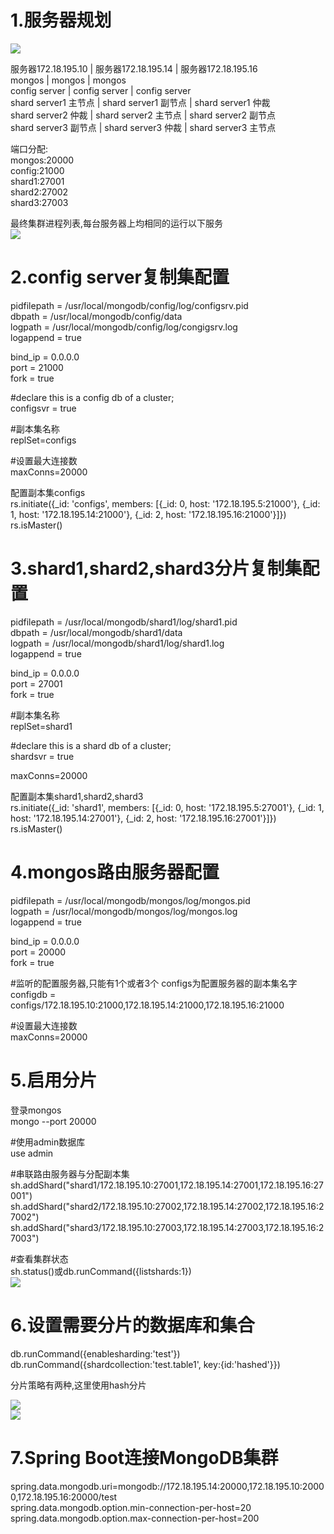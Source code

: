 # 1.服务器规划  
![](https://github.com/greatsharp/VMWare-ESXi-Cent-OS-/blob/master/images/mongodb%E9%9B%86%E7%BE%A4.png)

服务器172.18.195.10   |	服务器172.18.195.14   | 服务器172.18.195.16  
mongos               |	mongos                |	mongos  
config server	       | config server          |	config server  
shard server1 主节点  |	shard server1 副节点	 | shard server1 仲裁  
shard server2 仲裁    | shard server2 主节点	  | shard server2 副节点  
shard server3 副节点  |	shard server3 仲裁    | shard server3 主节点  

端口分配:  
mongos:20000  
config:21000  
shard1:27001  
shard2:27002  
shard3:27003  

最终集群进程列表,每台服务器上均相同的运行以下服务  
![](https://github.com/greatsharp/VMWare-ESXi-Cent-OS-/blob/master/images/mongodb%E9%9B%86%E7%BE%A4%E8%BF%9B%E7%A8%8B%E5%88%97%E8%A1%A8.png)

# 2.config server复制集配置

pidfilepath = /usr/local/mongodb/config/log/configsrv.pid  
dbpath = /usr/local/mongodb/config/data  
logpath = /usr/local/mongodb/config/log/congigsrv.log  
logappend = true  

bind_ip = 0.0.0.0  
port = 21000  
fork = true  

#declare this is a config db of a cluster;  
configsvr = true  

#副本集名称  
replSet=configs  

#设置最大连接数  
maxConns=20000


配置副本集configs  
rs.initiate({_id: 'configs', members: [{_id: 0, host: '172.18.195.5:21000'}, {_id: 1, host: '172.18.195.14:21000'}, {_id: 2, host: '172.18.195.16:21000'}]})  
rs.isMaster()

# 3.shard1,shard2,shard3分片复制集配置

pidfilepath = /usr/local/mongodb/shard1/log/shard1.pid  
dbpath = /usr/local/mongodb/shard1/data  
logpath = /usr/local/mongodb/shard1/log/shard1.log  
logappend = true  


bind_ip = 0.0.0.0  
port = 27001  
fork = true  
 
#副本集名称  
replSet=shard1  

 
#declare this is a shard db of a cluster;  
shardsvr = true  

maxConns=20000

配置副本集shard1,shard2,shard3  
rs.initiate({_id: 'shard1', members: [{_id: 0, host: '172.18.195.5:27001'}, {_id: 1, host: '172.18.195.14:27001'}, {_id: 2, host: '172.18.195.16:27001'}]})  
rs.isMaster()  

# 4.mongos路由服务器配置
pidfilepath = /usr/local/mongodb/mongos/log/mongos.pid  
logpath = /usr/local/mongodb/mongos/log/mongos.log  
logappend = true  


bind_ip = 0.0.0.0  
port = 20000  
fork = true  


#监听的配置服务器,只能有1个或者3个 configs为配置服务器的副本集名字  
configdb = configs/172.18.195.10:21000,172.18.195.14:21000,172.18.195.16:21000  

 
#设置最大连接数  
maxConns=20000


# 5.启用分片
登录mongos  
mongo --port 20000  

#使用admin数据库  
use  admin  

#串联路由服务器与分配副本集  
sh.addShard("shard1/172.18.195.10:27001,172.18.195.14:27001,172.18.195.16:27001")  
sh.addShard("shard2/172.18.195.10:27002,172.18.195.14:27002,172.18.195.16:27002")  
sh.addShard("shard3/172.18.195.10:27003,172.18.195.14:27003,172.18.195.16:27003")  

#查看集群状态  
sh.status()或db.runCommand({listshards:1})  
![](https://github.com/greatsharp/VMWare-ESXi-Cent-OS-/blob/master/images/mongodb%E6%9F%A5%E7%9C%8Bshards%E7%8A%B6%E6%80%81.png)

# 6.设置需要分片的数据库和集合
db.runCommand({enablesharding:'test'})  
db.runCommand({shardcollection:'test.table1', key:{id:'hashed'}})  

分片策略有两种,这里使用hash分片  

![](https://github.com/greatsharp/VMWare-ESXi-Cent-OS-/blob/master/images/mongodb%E5%88%86%E7%89%87%E7%AD%96%E7%95%A51.png)  
![](https://github.com/greatsharp/VMWare-ESXi-Cent-OS-/blob/master/images/mongodb%E5%93%88%E5%B8%8C%E5%88%86%E7%89%87.png)

# 7.Spring Boot连接MongoDB集群
spring.data.mongodb.uri=mongodb://172.18.195.14:20000,172.18.195.10:20000,172.18.195.16:20000/test  
spring.data.mongodb.option.min-connection-per-host=20  
spring.data.mongodb.option.max-connection-per-host=200
